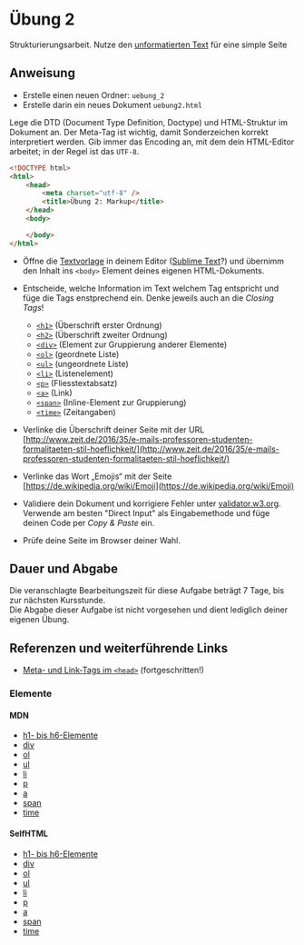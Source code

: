 # Übung 2

Strukturierungsarbeit. Nutze den [unformatierten Text](uebung_02_vorlage.txt) für eine simple Seite


## Anweisung

- Erstelle einen neuen Ordner: `uebung_2`
- Erstelle darin ein neues Dokument `uebung2.html`

Lege die DTD (Document Type Definition, Doctype) und HTML-Struktur im Dokument an. Der Meta-Tag ist wichtig, damit Sonderzeichen korrekt interpretiert werden. Gib immer das Encoding an, mit dem dein HTML-Editor arbeitet; in der Regel ist das `UTF-8`.

```html
<!DOCTYPE html>
<html>
    <head>
        <meta charset="utf-8" />
        <title>Übung 2: Markup</title>
    </head>
    <body>

    </body>
</html>
```

- Öffne die [Textvorlage](uebung_02_vorlage.txt) in deinem Editor ([Sublime Text](https://www.sublimetext.com/)?) und übernimm den Inhalt ins `<body>` Element deines eigenen HTML-Dokuments.

- Entscheide, welche Information im Text welchem Tag entspricht und füge die Tags enstprechend ein. Denke jeweils auch an die *Closing Tags*!

    - [`<h1>`](https://developer.mozilla.org/de/docs/Web/HTML/Element/h1-h6) (Überschrift erster Ordnung)
    - [`<h2>`](https://developer.mozilla.org/de/docs/Web/HTML/Element/h1-h6) (Überschrift zweiter Ordnung)
    - [`<div>`](https://developer.mozilla.org/de/docs/Web/HTML/Element/div) (Element zur Gruppierung anderer Elemente)
    - [`<ol>`](https://developer.mozilla.org/de/docs/Web/HTML/Element/ol) (geordnete Liste)
    - [`<ul>`](https://developer.mozilla.org/de/docs/Web/HTML/Element/ul) (ungeordnete Liste)
    - [`<li>`](https://developer.mozilla.org/de/docs/Web/HTML/Element/li) (Listenelement)
    - [`<p>`](https://developer.mozilla.org/de/docs/Web/HTML/Element/p) (Fliesstextabsatz)
    - [`<a>`](https://developer.mozilla.org/de/docs/Web/HTML/Element/a) (Link)
    - [`<span>`](https://developer.mozilla.org/de/docs/Web/HTML/Element/span) (Inline-Element zur Gruppierung)
    - [`<time>`](https://developer.mozilla.org/de/docs/Web/HTML/Element/time) (Zeitangaben)

- Verlinke die Überschrift deiner Seite mit der URL  
[http://www.zeit.de/2016/35/e-mails-professoren-studenten-formalitaeten-stil-hoeflichkeit/](http://www.zeit.de/2016/35/e-mails-professoren-studenten-formalitaeten-stil-hoeflichkeit/)
- Verlinke das Wort „Emojis“ mit der Seite  
[https://de.wikipedia.org/wiki/Emoji](https://de.wikipedia.org/wiki/Emoji)

- Validiere dein Dokument und korrigiere Fehler unter [validator.w3.org](http://validator.w3.org/). Verwende am besten "Direct Input" als Eingabemethode und füge deinen Code per *Copy & Paste* ein.

- Prüfe deine Seite im Browser deiner Wahl.

## Dauer und Abgabe

Die veranschlagte Bearbeitungszeit für diese Aufgabe beträgt 7 Tage, bis zur nächsten Kursstunde.  
Die Abgabe dieser Aufgabe ist nicht vorgesehen und dient lediglich deiner eigenen Übung.

## Referenzen und weiterführende Links

- [Meta- und Link-Tags im `<head>`](https://gist.github.com/oelna/192663f21e81e5467658332259b90a09) (fortgeschritten!)

### Elemente

#### MDN

- [h1- bis h6-Elemente](https://developer.mozilla.org/de/docs/Web/HTML/Element/h1-h6)
- [div](https://developer.mozilla.org/de/docs/Web/HTML/Element/div)
- [ol](https://developer.mozilla.org/de/docs/Web/HTML/Element/ol)
- [ul](https://developer.mozilla.org/de/docs/Web/HTML/Element/ul)
- [li](https://developer.mozilla.org/de/docs/Web/HTML/Element/li)
- [p](https://developer.mozilla.org/de/docs/Web/HTML/Element/p)
- [a](https://developer.mozilla.org/de/docs/Web/HTML/Element/a)
- [span](https://developer.mozilla.org/de/docs/Web/HTML/Element/span)
- [time](https://developer.mozilla.org/de/docs/Web/HTML/Element/time)


#### SelfHTML

- [h1- bis h6-Elemente](https://wiki.selfhtml.org/wiki/HTML/Textstrukturierung/%C3%9Cberschrift)
- [div](https://wiki.selfhtml.org/wiki/HTML/Textstrukturierung/div)
- [ol](https://wiki.selfhtml.org/wiki/HTML/Textstrukturierung/ol)
- [ul](https://wiki.selfhtml.org/wiki/HTML/Textstrukturierung/ul)
- [li](https://wiki.selfhtml.org/wiki/HTML/Textstrukturierung/li)
- [p](https://wiki.selfhtml.org/wiki/HTML/Textstrukturierung/p)
- [a](https://wiki.selfhtml.org/wiki/HTML/Textauszeichnung/a)
- [span](https://wiki.selfhtml.org/wiki/HTML/Textauszeichnung/span)
- [time](https://wiki.selfhtml.org/wiki/HTML/Textauszeichnung/time)
